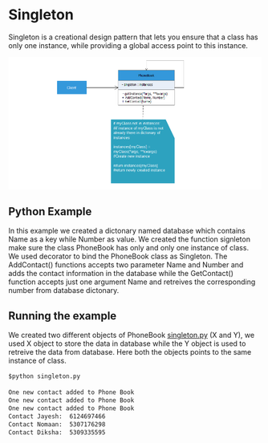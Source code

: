 # Singleton

Singleton is a creational design pattern that lets you ensure that a class has only one instance, while providing a global access point to this instance.

![UML of PhoneBook class implemented as a Singleton](uml.png "UML class diagram of Singleton")

## Python Example

In this example we created a dictonary named database which contains Name as a key while Number as value. We created the function signleton make sure the class PhoneBook has only and only one instance of class. We used decorator to bind the PhoneBook class as Singleton.
The AddContact() functions accepts two parameter Name and Number and adds the contact information in the database while the GetContact() function accepts just one argument Name and retreives the corresponding number from database dictonary.

## Running the example

We created two different objects of PhoneBook [singleton.py](singleton.py) (X and Y), we used X object to store the data in database while the Y object is used to retreive the data from database.
Here both the objects points to the same instance of class.

```
$python singleton.py

One new contact added to Phone Book
One new contact added to Phone Book
One new contact added to Phone Book
Contact Jayesh:  6124697466
Contact Nomaan:  5307176298
Contact Diksha:  5309335595
 
 ```